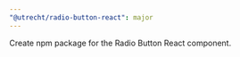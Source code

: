 ```yaml
---
"@utrecht/radio-button-react": major
---
```


Create npm package for the Radio Button React component.
